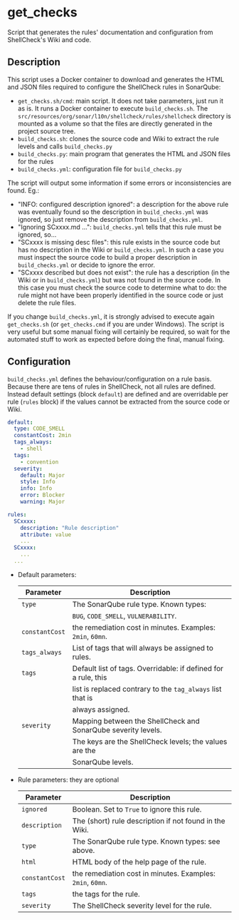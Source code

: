 get_checks
==========

Script that generates the rules' documentation and configuration from ShellCheck's Wiki and code.

Description
-----------

This script uses a Docker container to download and generates the HTML and JSON files required to
configure the ShellCheck rules in SonarQube:

* `get_checks.sh/cmd`: main script. It does not take parameters, just run it as is. It runs a Docker container
  to execute `build_checks.sh`. The `src/resources/org/sonar/l10n/shellcheck/rules/shellcheck` directory
  is mounted as a volume so that the files are directly generated in the project source tree.
* `build_checks.sh`: clones the source code and Wiki to extract the rule levels and calls `build_checks.py`
* `build_checks.py`: main program that generates the HTML and JSON files for the rules
* `build_checks.yml`: configuration file for `build_checks.py`

The script will output some information if some errors or inconsistencies are found. Eg.:
* "INFO: configured description ignored": a description for the above rule was eventually found so the
  description in `build_checks.yml` was ignored, so just remove the description from `build_checks.yml`.
* "Ignoring  SCxxxx.md ...": `build_checks.yml` tells that this rule must be ignored, so...
* "SCxxxx is missing desc files": this rule exists in the source code but has no description
  in the Wiki or `build_checks.yml`. In such a case you must inspect the source code to build
  a proper description in `build_checks.yml` or decide to ignore the error.
* "SCxxxx described but does not exist": the rule has a description (in the Wiki or in `build_checks.yml`)
  but was not found in the source code. In this case you must check the source code to determine
  what to do: the rule might not have been properly identified in the source code or just delete
  the rule files.

If you change `build_checks.yml`, it is strongly advised to execute again `get_checks.sh` (or `get_checks.cmd`
if you are under Windows). The script is very useful but some manual fixing will certainly be required, so wait
for the automated stuff to work as expected before doing the final, manual fixing.

Configuration
-------------

`build_checks.yml` defines the behaviour/configuration on a rule basis. Because there are tens of rules
in ShellCheck, not all rules are defined. Instead default settings (block `default`) are defined and
are overridable per rule (`rules` block) if the values cannot be extracted from the source code or
Wiki.

```yaml
default:
  type: CODE_SMELL
  constantCost: 2min
  tags_always:
    - shell
  tags:
    - convention
  severity:
    default: Major
    style: Info
    info: Info
    error: Blocker
    warning: Major

rules:
  SCxxxx:
    description: "Rule description"
    attribute: value
    ...
  SCxxxx:
    ...
  ...
```

* Default parameters:

  | Parameter      | Description                                                     |
  |----------------|-----------------------------------------------------------------|
  | `type`         | The SonarQube rule type. Known types:                           |
  |                | `BUG`, `CODE_SMELL`, `VULNERABILITY`.                           |
  | `constantCost` | the remediation cost in minutes. Examples: `2min`, `60mn`.      |
  | `tags_always`  | List of tags that will always be assigned to rules.             |
  | `tags`         | Default list of tags. Overridable: if defined for a rule, this  |
  |                | list is replaced contrary to the `tag_always` list that is      |
  |                | always assigned.                                                |
  | `severity`     | Mapping between the ShellCheck and SonarQube severity levels.   |
  |                | The keys are  the ShellCheck levels; the values are the         | 
  |                | SonarQube levels.                                               |

* Rule parameters: they are optional

  | Parameter      | Description                                                     |
  |----------------|-----------------------------------------------------------------|
  | `ignored`      | Boolean. Set to `True` to ignore this rule.                     |
  | `description`  | The (short) rule description if not found in the Wiki.          |
  | `type`         | The SonarQube rule type. Known types: see above.                |
  | `html`         | HTML body of the help page of the rule.                         |
  | `constantCost` | the remediation cost in minutes. Examples: `2min`, `60mn`.      |
  | `tags`         | the tags for the rule.                                          |
  | `severity`     | The ShellCheck severity level for the rule.                     |

